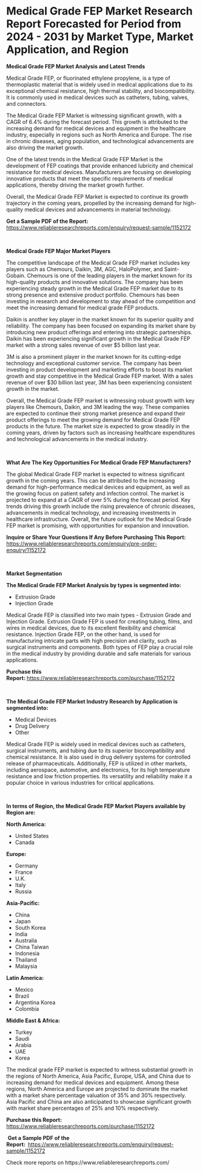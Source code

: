 <p><h1>Medical Grade FEP Market Research Report Forecasted for Period from 2024 -  2031 by Market Type, Market Application, and Region</h1></p><p><strong>Medical Grade FEP Market Analysis and Latest Trends</strong></p>
<p><p>Medical Grade FEP, or fluorinated ethylene propylene, is a type of thermoplastic material that is widely used in medical applications due to its exceptional chemical resistance, high thermal stability, and biocompatibility. It is commonly used in medical devices such as catheters, tubing, valves, and connectors.</p><p>The Medical Grade FEP Market is witnessing significant growth, with a CAGR of 6.4% during the forecast period. This growth is attributed to the increasing demand for medical devices and equipment in the healthcare industry, especially in regions such as North America and Europe. The rise in chronic diseases, aging population, and technological advancements are also driving the market growth.</p><p>One of the latest trends in the Medical Grade FEP Market is the development of FEP coatings that provide enhanced lubricity and chemical resistance for medical devices. Manufacturers are focusing on developing innovative products that meet the specific requirements of medical applications, thereby driving the market growth further.</p><p>Overall, the Medical Grade FEP Market is expected to continue its growth trajectory in the coming years, propelled by the increasing demand for high-quality medical devices and advancements in material technology.</p></p>
<p><strong>Get a Sample PDF of the Report:&nbsp;</strong> <a href="https://www.reliableresearchreports.com/enquiry/request-sample/1152172">https://www.reliableresearchreports.com/enquiry/request-sample/1152172</a></p>
<p>&nbsp;</p>
<p><strong>Medical Grade FEP Major Market Players</strong></p>
<p><p>The competitive landscape of the Medical Grade FEP market includes key players such as Chemours, Daikin, 3M, AGC, HaloPolymer, and Saint-Gobain. Chemours is one of the leading players in the market known for its high-quality products and innovative solutions. The company has been experiencing steady growth in the Medical Grade FEP market due to its strong presence and extensive product portfolio. Chemours has been investing in research and development to stay ahead of the competition and meet the increasing demand for medical grade FEP products.</p><p>Daikin is another key player in the market known for its superior quality and reliability. The company has been focused on expanding its market share by introducing new product offerings and entering into strategic partnerships. Daikin has been experiencing significant growth in the Medical Grade FEP market with a strong sales revenue of over $5 billion last year.</p><p>3M is also a prominent player in the market known for its cutting-edge technology and exceptional customer service. The company has been investing in product development and marketing efforts to boost its market growth and stay competitive in the Medical Grade FEP market. With a sales revenue of over $30 billion last year, 3M has been experiencing consistent growth in the market.</p><p>Overall, the Medical Grade FEP market is witnessing robust growth with key players like Chemours, Daikin, and 3M leading the way. These companies are expected to continue their strong market presence and expand their product offerings to meet the growing demand for Medical Grade FEP products in the future. The market size is expected to grow steadily in the coming years, driven by factors such as increasing healthcare expenditures and technological advancements in the medical industry.</p></p>
<p>&nbsp;</p>
<p><strong>What Are The Key Opportunities For Medical Grade FEP Manufacturers?</strong></p>
<p><p>The global Medical Grade FEP market is expected to witness significant growth in the coming years. This can be attributed to the increasing demand for high-performance medical devices and equipment, as well as the growing focus on patient safety and infection control. The market is projected to expand at a CAGR of over 5% during the forecast period. Key trends driving this growth include the rising prevalence of chronic diseases, advancements in medical technology, and increasing investments in healthcare infrastructure. Overall, the future outlook for the Medical Grade FEP market is promising, with opportunities for expansion and innovation.</p></p>
<p><strong>Inquire or Share Your Questions If Any Before Purchasing This Report:</strong> <a href="https://www.reliableresearchreports.com/enquiry/pre-order-enquiry/1152172">https://www.reliableresearchreports.com/enquiry/pre-order-enquiry/1152172</a></p>
<p>&nbsp;</p>
<p><strong>Market Segmentation</strong></p>
<p><strong>The Medical Grade FEP Market Analysis by types is segmented into:</strong></p>
<p><ul><li>Extrusion Grade</li><li>Injection Grade</li></ul></p>
<p><p>Medical Grade FEP is classified into two main types - Extrusion Grade and Injection Grade. Extrusion Grade FEP is used for creating tubing, films, and wires in medical devices, due to its excellent flexibility and chemical resistance. Injection Grade FEP, on the other hand, is used for manufacturing intricate parts with high precision and clarity, such as surgical instruments and components. Both types of FEP play a crucial role in the medical industry by providing durable and safe materials for various applications.</p></p>
<p><strong>Purchase this Report:&nbsp;</strong><a href="https://www.reliableresearchreports.com/purchase/1152172">https://www.reliableresearchreports.com/purchase/1152172</a></p>
<p>&nbsp;</p>
<p><strong>The Medical Grade FEP Market Industry Research by Application is segmented into:</strong></p>
<p><ul><li>Medical Devices</li><li>Drug Delivery</li><li>Other</li></ul></p>
<p><p>Medical Grade FEP is widely used in medical devices such as catheters, surgical instruments, and tubing due to its superior biocompatibility and chemical resistance. It is also used in drug delivery systems for controlled release of pharmaceuticals. Additionally, FEP is utilized in other markets, including aerospace, automotive, and electronics, for its high temperature resistance and low friction properties. Its versatility and reliability make it a popular choice in various industries for critical applications.</p></p>
<p>&nbsp;</p>
<p><strong>In terms of Region, the Medical Grade FEP Market Players available by Region are:</strong></p>
<p>
    <p> <strong> North America: </strong>
        <ul>
            <li>United States</li>
            <li>Canada</li>
        </ul>
        </p> 
    <p> <strong> Europe: </strong>
        <ul>
            <li>Germany</li>
            <li>France</li>
            <li>U.K.</li>
            <li>Italy</li>
            <li>Russia</li>
        </ul>
        </p> 
    <p> <strong> Asia-Pacific: </strong>
        <ul>
            <li>China</li>
            <li>Japan</li>
            <li>South Korea</li>
            <li>India</li>
            <li>Australia</li>
            <li>China Taiwan</li>
            <li>Indonesia</li>
            <li>Thailand</li>
            <li>Malaysia</li>
        </ul>
        </p> 
    <p> <strong> Latin America: </strong>
        <ul>
            <li>Mexico</li>
            <li>Brazil</li>
            <li>Argentina Korea</li>
            <li>Colombia</li>
        </ul>
        </p> 
    <p> <strong> Middle East & Africa: </strong>
        <ul>
            <li>Turkey</li>
            <li>Saudi</li>
            <li>Arabia</li>
            <li>UAE</li>
            <li>Korea</li>
        </ul>
    </p>
    </p>
<p><p>The medical grade FEP market is expected to witness substantial growth in the regions of North America, Asia Pacific, Europe, USA, and China due to increasing demand for medical devices and equipment. Among these regions, North America and Europe are projected to dominate the market with a market share percentage valuation of 35% and 30% respectively. Asia Pacific and China are also anticipated to showcase significant growth with market share percentages of 25% and 10% respectively.</p></p>
<p><strong>Purchase this Report: </strong><a href="https://www.reliableresearchreports.com/purchase/1152172">https://www.reliableresearchreports.com/purchase/1152172</a></p>
<p>&nbsp;<strong>Get a Sample PDF of the Report:&nbsp;&nbsp;</strong><a href="https://www.reliableresearchreports.com/enquiry/request-sample/1152172">https://www.reliableresearchreports.com/enquiry/request-sample/1152172</a></p>
<p><strong></strong></p>
<p>Check more reports on https://www.reliableresearchreports.com/</p>